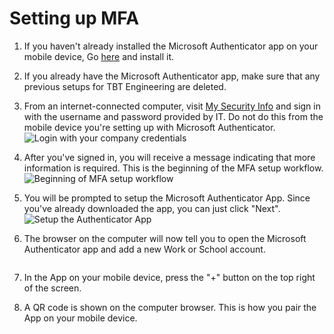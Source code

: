 # Setting up MFA

1. If you haven't already installed the Microsoft Authenticator app on your mobile device, Go [here](https://www.microsoft.com/en-ca/account/authenticator) and install it.

2. If you already have the Microsoft Authenticator app, make sure that any previous setups for TBT Engineering are deleted.

3. From an internet-connected computer, visit [My Security Info](https://aka.ms/mysecurityinfo) and sign in with the username and password provided by IT. Do not do this from the mobile device you're setting up with Microsoft Authenticator.
![Login with your company credentials](https://github.com/stamler/tbte-docs/blob/master/MFA-images/browser-1.png "Login with your company credentials")

4. After you've signed in, you will receive a message indicating that more information is required. This is the beginning of the MFA setup workflow.
![Beginning of MFA setup workflow](https://github.com/stamler/tbte-docs/blob/master/MFA-images/browser-2.png "Beginning of MFA setup workflow")

5. You will be prompted to setup the Microsoft Authenticator App. Since you've already downloaded the app, you can just click "Next".
![Setup the Authenticator App](https://github.com/stamler/tbte-docs/blob/master/MFA-images/browser-3.png "Setup the Authenticator App")

6. The browser on the computer will now tell you to open the Microsoft Authenticator app and add
a new Work or School account.
<image browser-4>

7. In the App on your mobile device, press the "+" button on the top right of the screen.

8. A QR code is shown on the computer browser. This is how you pair the App on your mobile device.
<image browser-4>
